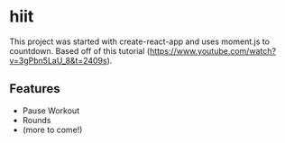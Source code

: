 # hiit

This project was started with create-react-app and uses moment.js to countdown. Based off of this tutorial (https://www.youtube.com/watch?v=3gPbn5LaU_8&t=2409s).

## Features
- Pause Workout
- Rounds
- (more to come!)

